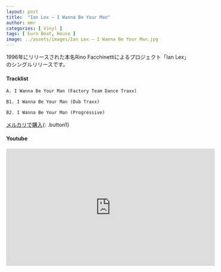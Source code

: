 ```yaml
---
layout: post
title:  "Ian Lex – I Wanna Be Your Man"
author: mmr
categories: [ Vinyl ]
tags: [ Euro Beat, House ]
image: ../assets/images/Ian Lex – I Wanna Be Your Man.jpg
---
```


1996年にリリースされた本名Rino Facchinettiによるプロジェクト「Ian Lex」のシングルリリースです。

#### Tracklist
```md
A. I Wanna Be Your Man (Factory Team Dance Traxx)

B1. I Wanna Be Your Man (Dub Traxx)

B2. I Wanna Be Your Man (Progressive)
```

[メルカリで購入](https://jp.mercari.com/item/m68058078658?afid=6142608987){: .button1}

#### Youtube
<iframe width="560" height="315" src="https://www.youtube.com/embed/aaX4va8c1nM?si=uQx6y0AKRja6KOLe" title="YouTube video player" frameborder="0" allow="accelerometer; autoplay; clipboard-write; encrypted-media; gyroscope; picture-in-picture; web-share" referrerpolicy="strict-origin-when-cross-origin" allowfullscreen></iframe>